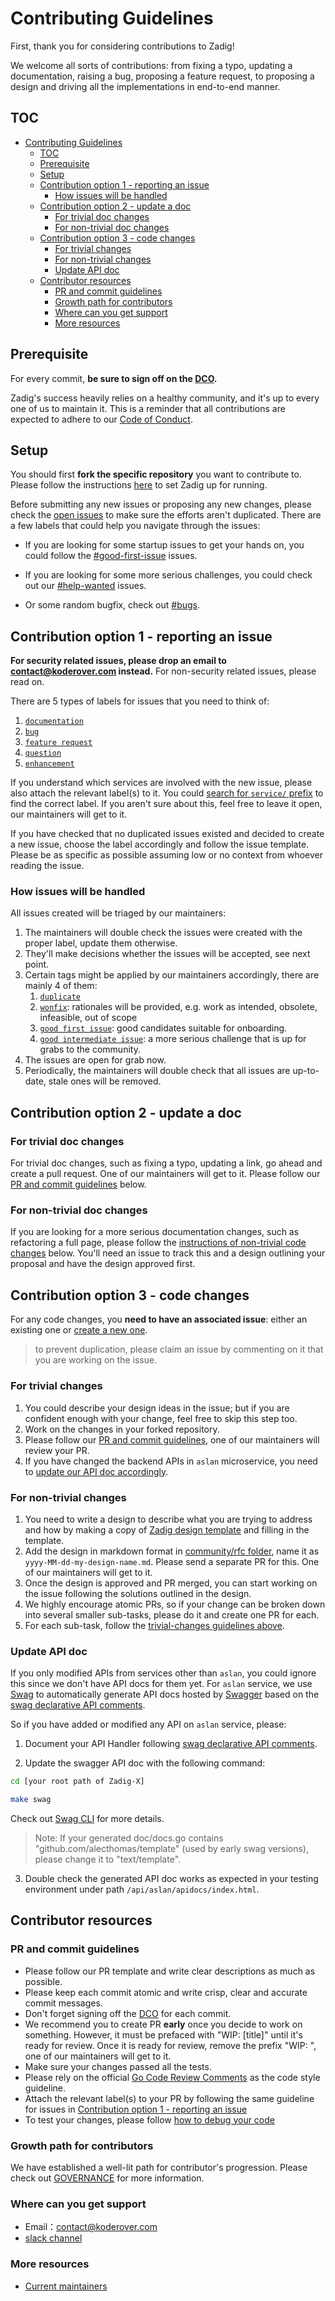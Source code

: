 # Contributing Guidelines

First, thank you for considering contributions to Zadig!

We welcome all sorts of contributions: from fixing a typo, updating a documentation, raising a bug, proposing a feature request, to proposing a design and driving all the implementations in end-to-end manner.

## TOC

- [Contributing Guidelines](#contributing-guidelines)
  - [TOC](#toc)
  - [Prerequisite](#prerequisite)
  - [Setup](#setup)
  - [Contribution option 1 - reporting an issue](#contribution-option-1---reporting-an-issue)
    - [How issues will be handled](#how-issues-will-be-handled)
  - [Contribution option 2 - update a doc](#contribution-option-2---update-a-doc)
    - [For trivial doc changes](#for-trivial-doc-changes)
    - [For non-trivial doc changes](#for-non-trivial-doc-changes)
  - [Contribution option 3 - code changes](#contribution-option-3---code-changes)
    - [For trivial changes](#for-trivial-changes)
    - [For non-trivial changes](#for-non-trivial-changes)
    - [Update API doc](#update-api-doc)
  - [Contributor resources](#contributor-resources)
    - [PR and commit guidelines](#pr-and-commit-guidelines)
    - [Growth path for contributors](#growth-path-for-contributors)
    - [Where can you get support](#where-can-you-get-support)
    - [More resources](#more-resources)

## Prerequisite

For every commit, **be sure to sign off on the [DCO](https://github.com/probot/dco#how-it-works).**

Zadig's success heavily relies on a healthy community, and it's up to every one of us to maintain it. This is a
reminder that all contributions are expected to adhere to our [Code of Conduct](CODE_OF_CONDUCT.md).

## Setup

You should first **fork the specific repository** you want to contribute to. Please follow the instructions
[here](community/dev/contributor-workflow.md) to set Zadig up for running.

Before submitting any new issues or proposing any new changes, please check the
[open issues](https://github.com/koderover/zadig/issues) to make sure the efforts aren't duplicated. There are
a few labels that could help you navigate through the issues:

- If you are looking for some startup issues to get your hands on, you could follow the
  [#good-first-issue](https://github.com/koderover/zadig/labels/good%20first%20issue) issues.

- If you are looking for some more serious challenges, you could check out our
  [#help-wanted](https://github.com/koderover/zadig/labels/help%20wanted) issues.

- Or some random bugfix, check out [#bugs](https://github.com/koderover/zadig/labels/bug).

## Contribution option 1 - reporting an issue

**For security related issues, please drop an email to contact@koderover.com instead.** For non-security related
issues, please read on.

There are 5 types of labels for issues that you need to think of:

1. [`documentation`](https://github.com/koderover/zadig/labels/documentation)
2. [`bug`](https://github.com/koderover/zadig/labels/bug)
3. [`feature request`](https://github.com/koderover/zadig/labels/feature%20request)
4. [`question`](https://github.com/koderover/zadig/labels/question)
5. [`enhancement`](https://github.com/koderover/zadig/labels/enhancement)

If you understand which services are involved with the new issue, please also attach the relevant label(s) to it. You
could [search for `service/` prefix](https://github.com/koderover/zadig/labels?q=service%2F) to find the correct label.
If you aren't sure about this, feel free to leave it open, our maintainers will get to it.

If you have checked that no duplicated issues existed and decided to create a new issue, choose the label accordingly
and follow the issue template. Please be as specific as possible assuming low or no context from whoever reading the
issue.

### How issues will be handled

All issues created will be triaged by our maintainers:

1. The maintainers will double check the issues were created with the proper label, update them otherwise.
2. They'll make decisions whether the issues will be accepted, see next point.
3. Certain tags might be applied by our maintainers accordingly, there are mainly 4 of them:
   1) [`duplicate`](https://github.com/koderover/zadig/labels/duplicate)
   2) [`wonfix`](https://github.com/koderover/zadig/labels/wontfix):
      rationales will be provided, e.g. work as intended, obsolete, infeasible, out of scope
   3) [`good first issue`](https://github.com/koderover/zadig/labels/good%20first%20issue): good candidates
      suitable for onboarding.
   4) [`good intermediate issue`](https://github.com/koderover/zadig/labels/good%20intermediate%20issue): a more
      serious challenge that is up for grabs to the community.
4. The issues are open for grab now.
5. Periodically, the maintainers will double check that all issues are up-to-date, stale ones will be removed.

## Contribution option 2 - update a doc

### For trivial doc changes

For trivial doc changes, such as fixing a typo, updating a link, go ahead and create a pull request. One of our
maintainers will get to it. Please follow our [PR and commit guidelines](#pr-and-commit-guidelines) below.

### For non-trivial doc changes

If you are looking for a more serious documentation changes, such as refactoring a full page, please follow the
[instructions of non-trivial code changes](#for-non-trivial-changes) below. You'll need an issue to track this and a
design outlining your proposal and have the design approved first.

## Contribution option 3 - code changes

For any code changes, you **need to have an associated issue**: either an existing one or
[create a new one](#contribution-option-1---reporting-an-issue).

> to prevent duplication, please claim an issue by commenting on it that you are working on the issue.

### For trivial changes

1. You could describe your design ideas in the issue; but if you are confident enough with your
   change, feel free to skip this step too.
2. Work on the changes in your forked repository.
3. Please follow our [PR and commit guidelines](#pr-and-commit-guidelines), one of our maintainers will review your PR.
4. If you have changed the backend APIs in `aslan` microservice, you need to [update our API doc accordingly](#update-api-doc).

### For non-trivial changes

1. You need to write a design to describe what you are trying to address and how by making a copy of
   [Zadig design template](community/rfc/yyyy-MM-dd-my-design-template.md) and filling in the template.
2. Add the design in markdown format in [community/rfc folder](community/rfc), name it as
   `yyyy-MM-dd-my-design-name.md`. Please send a separate PR for this. One of our maintainers will get to it.
3. Once the design is approved and PR merged, you can start working on the issue following the solutions outlined in
   the design.
4. We highly encourage atomic PRs, so if your change can be broken down into several smaller sub-tasks, please do it
   and create one PR for each.
5. For each sub-task,  follow the [trivial-changes guidelines above](#for-trivial-changes).

### Update API doc

If you only modified APIs from services other than `aslan`, you could ignore this since we don't have API docs for them
yet. For `aslan` service, we use [Swag](https://github.com/swaggo/swag) to automatically generate API docs hosted by
[Swagger](https://swagger.io/) based on the [swag declarative API comments](https://github.com/swaggo/swag#declarative-comments-format).

So if you have added or modified any API on `aslan` service, please:

1. Document your API Handler following [swag declarative API comments](https://github.com/swaggo/swag#declarative-comments-format).

2. Update the swagger API doc with the following command:

  ```bash
  cd [your root path of Zadig-X]

  make swag
  ```

Check out [Swag CLI](https://github.com/swaggo/swag#swag-cli) for more details.

> Note: If your generated doc/docs.go contains "github.com/alecthomas/template" (used by early swag versions), please change it to "text/template".

3. Double check the generated API doc works as expected in your testing environment under path `/api/aslan/apidocs/index.html`.

## Contributor resources

### PR and commit guidelines

- Please follow our PR template and write clear descriptions as much as possible.
- Please keep each commit atomic and write crisp, clear and accurate commit messages.
- Don't forget signing off the [DCO](https://github.com/probot/dco#how-it-works) for each commit.
- We recommend you to create PR **early** once you decide to work on something. However, it must be prefaced with
  "WIP: [title]" until it's ready for review. Once it is ready for review, remove the prefix "WIP: ", one of our
  maintainers will get to it.
- Make sure your changes passed all the tests.
- Please rely on the official [Go Code Review Comments](https://github.com/golang/go/wiki/CodeReviewComments) as the
  code style guideline.
- Attach the relevant label(s) to your PR by following the same guideline for issues in [Contribution option 1 - reporting an issue](#contribution-option-1---reporting-an-issue)
- To test your changes, please follow [how to debug your code](community/dev/contributor-workflow.md#4-调试)

### Growth path for contributors

We have established a well-lit path for contributor's progression. Please check out [GOVERNANCE](GOVERNANCE.md) for
more information.

### Where can you get support

- Email：contact@koderover.com
- [slack channel](https://join.slack.com/t/zadig-workspace/shared_invite/zt-qedvct1t-mQUf2eyTRkoVCc_RWKKgxw)

### More resources

- [Current maintainers](GOVERNANCE.md#maintainers)
